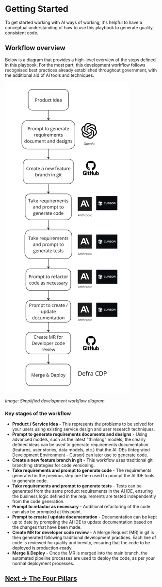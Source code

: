 # Getting Started

To get started working with AI ways of working, it's helpful to have a conceptual understanding of how to use this playbook to generate quality, consistent code.

## Workflow overview

Below is a diagram that provides a high-level overview of the steps defined in this playbook. For the most part, this development workflow follows recognised best practices already established throughout government, with the additional aid of AI tools and techniques.

![](attachments/development-workflow-diagram.png)

*Image: Simplified development workflow diagram*

### Key stages of the workflow

- **Product / Service idea** - This represents the problems to be solved for your users using existing service design and user research techniques.
- **Prompt to generate requirements documents and designs** - Using advanced models, such as the latest "thinking" models, the clearly defined ideas can be used to generate requirements documentation (features, user stories, data models, etc.) that the AI IDEs (Integrated Development Environment - Cursor) can later use to generate code.
- **Create a new feature branch in git** - This workflow uses traditional git branching strategies for code versioning.
- **Take requirements and prompt to generate code** - The requirements generated in the previous step are then used to prompt the AI IDE tools to generate code.
- **Take requirements and prompt to generate tests** - Tests can be generated from the same product requirements in the AI IDE, ensuring the business logic defined in the requirements are tested independently from the code generation.
- **Prompt to refactor as necessary** - Additional refactoring of the code can also be prompted at this point.
- **Prompt to create / update documentation** - Documentation can be kept up to date by prompting the AI IDE to update documentation based on the changes that have been made.
- **Create MR for developer code review** - A Merge Request (MR) in git is then generated following traditional development practices. Each line of code is reviewed for quality and brevity, ensuring that the code to be deployed is production-ready.
- **Merge & Deploy** - Once the MR is merged into the main branch, the automated pipeline processes are used to deploy the code, as per your normal deployment processes.

## [Next -> The Four Pillars](the-four-pillars.md)